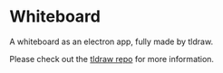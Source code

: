 # Whiteboard


A whiteboard as an electron app, fully made by tldraw.

Please check out the [tldraw repo](https://github.com/tldraw/tldraw) for more information.
